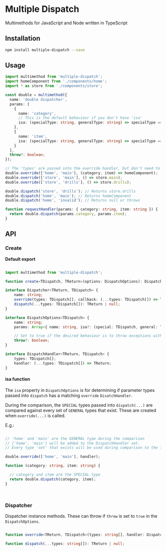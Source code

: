# Multiple Dispatch
Multimethods for JavaScript and Node written in TypeScript

## Installation

```sh
npm install multiple-dispatch --save
```

## Usage
```ts
import multimethod from 'multiple-dispatch';
import homeComponent from './components/home';
import * as store from './components/store';

const double = multimethod({
  name: 'double dispatcher',
  params: [
    {
      name: 'category',
      // This is the default behaviour if you don't have 'isa'
      isa: (specialType: string, generalType: string) => specialType === generalType
    },
    {
      name: 'item',
      isa: (specialType: string, generalType: string) => specialType === generalType
    }
  ],
  throw?: boolean;
});

// The 'types' are passed into the override handler, but don't need to be consumed
double.override(['home', 'main'], (category, item) => homeComponent);
double.override(['store', 'main'], () => store.main);
double.override(['store', 'drills'], () => store.drills);

double.dispatch('store', 'drills'); // Returns store.drills
double.dispatch('home', 'main'); // Returns homeComponent
double.dispatch('home', 'invalid'); // Returns null or throws

function requestHandler(params: { category: string, item: string }) {
  return double.dispatch(params.category, params.item);
}

```

## API

### Create
**Default export**

```ts

import multimethod from 'multiple-dispatch';

function create<TDispatch, TReturn>(options: DispatchOptions): Dispatcher<TDispatch, TReturn>;

interface Dispatcher<TReturn, TDispatch> {
    name: string;
    override(types: TDispatch[], callback: (...types: TDispatch[]) => TReturn): boolean;
    dispatch(...types: TDispatch[]): TReturn | null;
}

interface DispatchOptions<TDispatch> {
    name: string;
    params: Array<{ name: string, isa?: (special: TDispatch, general: TDispatch) => boolean }>;

    // Set to true if the desired behaviour is to throw exceptions with invalid usage or ambiguous dispatches.
    throw?: boolean;
}

interface DispatchHandler<TReturn, TDispatch> {
    types: TDispatch[];
    handler: (...types: TDispatch[]) => TReturn;
}

```


#### isa function

The `isa` property in `DispatchOptions` is for determining if parameter types passed into `dispatch` has a matching
`override` `DisatchHandler`.

During the comparison, the `SPECIAL` types passed into `dispatch(...)` are compared against every set of `GENERAL`
types that exist. These are created when `override(...)` is called.

E.g.:

```ts

// 'home' and 'main' are the GENERAL type during the comparison
// ['home', 'main'] will be added to the DispatchHandler set.
// Every type 'set' that exists will be used during comparison to the find the BEST type match.

double.override(['home', 'main'], handler);

function (category: string, item: string) {

  // category and item are the SPECIAL type
  return double.dispatch(category, item);
}




```

### Dispatcher

Dispatcher instance methods.
These can throw if `throw` is set to `true` in the `DispatchOptions`.

```ts

function override<TReturn, TDispatch>(types: string[], handler: DispatchHandler<TReturn, TDispatch>): boolean;

function dispatch(...types: string[]): TReturn | null;

```


